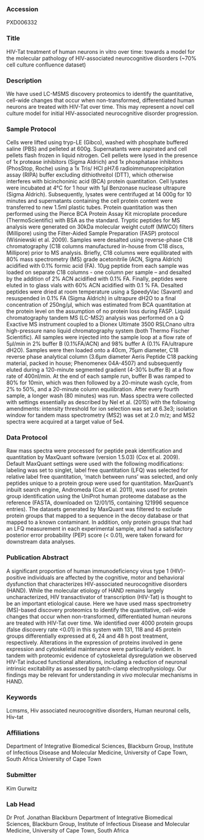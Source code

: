 ### Accession
PXD006332

### Title
HIV-Tat treatment of human neurons in vitro over time: towards a model for the molecular pathology of HIV-associated neurocognitive disorders (~70% cell culture confluence dataset)

### Description
We have used LC-MSMS discovery proteomics to identify the quantitative, cell-wide changes that occur when non-transformed, differentiated human neurons are treated with HIV-Tat over time. This may represent a novel cell culture model for initial HIV-associated neurocognitive disorder progression.

### Sample Protocol
Cells were lifted using tryp-LE (Gibco), washed with phosphate buffered saline (PBS) and pelleted at 600g. Supernatants were aspirated and cell pellets flash frozen in liquid nitrogen.  Cell pellets were lysed in the presence of 1x protease inhibitors (Sigma Aldrich) and 1x phosphatase inhibitors (PhosStop, Roche) using a 1x Tris/ HCl pH7.6 radioimmunoprecipitation assay (RIPA) buffer excluding dithiothreitol (DTT), which otherwise interferes with bicinchoninic acid (BCA) protein quantitation. Cell lysates were incubated at 4°C for 1 hour with 1μl Benzonase nuclease ultrapure (Sigma Aldrich). Subsequently, lysates were centrifuged at 14 000g for 10 minutes and supernatants containing the cell protein content were transferred to new 1.5ml plastic tubes. Protein quantitation was then performed using the Pierce BCA Protein Assay Kit microplate procedure (ThermoScientific) with BSA as the standard.   Tryptic peptides for MS analysis were generated on 30kDa molecular weight cutoff (MWCO) filters (Millipore) using the Filter-Aided Sample Preparation (FASP) protocol (Wiśniewski et al. 2009). Samples were desalted using reverse-phase C18 chromatography (C18 columns manufactured in-house from C18 discs, Millipore) prior to MS analysis. Briefly, C18 columns were equilibrated with 80% mass spectrometry (MS) grade acetonitrile (ACN, Sigma Aldrich) acidified with 0.1% formic acid (FA). 10μg peptide from each sample was loaded on separate C18 columns - one column per sample – and desalted by the addition of 2% ACN acidified with 0.1% FA. Finally, peptides were eluted in to glass vials with 60% ACN acidified with 0.1 % FA. Desalted peptides were dried at room temperature using a SpeedyVac (Savant) and resuspended in 0.1% FA (Sigma Aldrich) in ultrapure dH2O to a final concentration of 250ng/μl, which was estimated from BCA quantitation at the protein level on the assumption of no protein loss during FASP.  Liquid chromatography tandem MS (LC-MS2) analysis was performed on a Q Exactive MS instrument coupled to a Dionex Ultimate 3500 RSLCnano ultra high-pressure nano liquid chromatography system (both Thermo Fischer Scientific). All samples were injected into the sample loop at a flow rate of 5μl/min in 2% buffer B (0.1%FA/ACN) and 98% buffer A (0.1% FA/ultrapure dH2O). Samples were then loaded onto a 40cm, 75μm diameter, C18 reverse phase analytical column (3.6μm diameter Aeris Peptide C18 packing material, packed in house; Phenomenex 04A-4507) and subsequently eluted during a 120-minute segmented gradient (4-30% buffer B) at a flow rate of 400nl/min. At the end of each sample run, buffer B was ramped to 80% for 10min, which was then followed by a 20-minute wash cycle, from 2% to 50%, and a 20-minute column equilibration. After every fourth sample, a longer wash (80 minutes) was run. Mass spectra were collected with settings essentially as described by Nel et al. (2015) with the following amendments: intensity threshold for ion selection was set at 6.3e3; isolation window for tandem mass spectrometry (MS2) was set at 2.0 m/z; and MS2 spectra were acquired at a target value of 5e4.

### Data Protocol
Raw mass spectra were processed for peptide peak identification and quantitation by MaxQuant software (version 1.5.03) (Cox et al. 2009). Default MaxQuant settings were used with the following modifications: labeling was set to singlet, label free quantitation (LFQ) was selected for relative label free quantitation, ‘match between runs’ was selected, and only peptides unique to a protein group were used for quantitation. MaxQuant’s inbuilt search engine, Andromeda (Cox et al. 2011), was used for protein group identification using the UniProt human proteome database as the reference (FASTA, downloaded on 12/01/15, containing 121996 sequence entries).  The datasets generated by MaxQuant was filtered to exclude protein groups that mapped to a sequence in the decoy database or that mapped to a known contaminant. In addition, only protein groups that had an LFQ measurement in each experimental sample, and had a satisfactory posterior error probability (PEP) score (< 0.01), were taken forward for downstream data analyses.

### Publication Abstract
A significant proportion of human immunodeficiency virus type 1 (HIV)-positive individuals are affected by the cognitive, motor and behavioral dysfunction that characterizes HIV-associated neurocognitive disorders (HAND). While the molecular etiology of HAND remains largely uncharacterized, HIV transactivator of transcription (HIV-Tat) is thought to be an important etiological cause. Here we have used mass spectrometry (MS)-based discovery proteomics to identify the quantitative, cell-wide changes that occur when non-transformed, differentiated human neurons are treated with HIV-Tat over time. We identified over 4000 protein groups (false discovery rate &lt;0.01) in this system with 131, 118 and 45 protein groups differentially expressed at 6, 24 and 48 h post treatment, respectively. Alterations in the expression of proteins involved in gene expression and cytoskeletal maintenance were particularly evident. In tandem with proteomic evidence of cytoskeletal dysregulation we observed HIV-Tat induced functional alterations, including a reduction of neuronal intrinsic excitability as assessed by patch-clamp electrophysiology. Our findings may be relevant for understanding <i>in vivo</i> molecular mechanisms in HAND.

### Keywords
Lcmsms, Hiv associated neurocognitive disorders, Human neuronal cells, Hiv-tat

### Affiliations
Department of Integrative Biomedical Sciences, Blackburn Group, Institute of Infectious Disease and Molecular Medicine, University of Cape Town, South Africa
University of Cape Town

### Submitter
Kim Gurwitz

### Lab Head
Dr Prof. Jonathan Blackburn
Department of Integrative Biomedical Sciences, Blackburn Group, Institute of Infectious Disease and Molecular Medicine, University of Cape Town, South Africa


